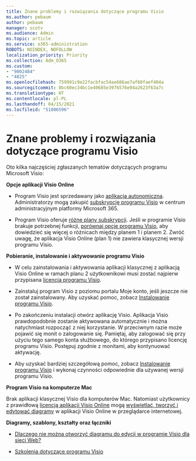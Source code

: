 ```yaml
---
title: Znane problemy i rozwiązania dotyczące programu Visio
ms.author: pebaum
author: pebaum
manager: scotv
ms.audience: Admin
ms.topic: article
ms.service: o365-administration
ROBOTS: NOINDEX, NOFOLLOW
localization_priority: Priority
ms.collection: Adm_O365
ms.custom:
- "9002484"
- "4825"
ms.openlocfilehash: 759991c9e22facbfac54ae686ae7af60faef404a
ms.sourcegitcommit: 8bc60ec34bc1e40685e3976576e04a2623f63a7c
ms.translationtype: HT
ms.contentlocale: pl-PL
ms.lasthandoff: 04/15/2021
ms.locfileid: "51806596"
---
```

# <a name="visio-common-issues-and-resolutions"></a>Znane problemy i rozwiązania dotyczące programu Visio

Oto kilka najczęściej zgłaszanych tematów dotyczących programu Microsoft Visio:

**Opcje aplikacji Visio Online**

- Program Visio jest sprzedawany jako [aplikacja autonomiczna](https://products.office.com/visio/flowchart-software). Administratorzy mogą zakupić [subskrypcję programu Visio](https://docs.microsoft.com/alchemyinsights/purchase-visio-subscription) w centrum administracyjnym platformy Microsoft 365.

- Program Visio oferuje [różne plany subskrypcji](https://products.office.com/visio/microsoft-visio-plans-and-pricing-compare-visio-options). Jeśli w programie Visio brakuje potrzebnej funkcji, [porównaj opcje programu Visio](https://products.office.com/visio/microsoft-visio-plans-and-pricing-compare-visio-options), aby dowiedzieć się więcej o różnicach między planem 1 i planem 2.  Zwróć uwagę, że aplikacja Visio Online (plan 1) nie zawiera klasycznej wersji programu Visio.

**Pobieranie, instalowanie i aktywowanie programu Visio**

- W celu zainstalowania i aktywowania aplikacji klasycznej z aplikacją Visio Online w ramach planu 2 użytkownikowi musi zostać najpierw przypisana [licencja programu Visio](https://docs.microsoft.com/microsoft-365/admin/add-users/add-users).

- Zainstaluj program Visio z poziomu portalu Moje konto, jeśli jeszcze nie został zainstalowany. Aby uzyskać pomoc, zobacz [Instalowanie programu Visio](https://support.office.com/article/f98f21e3-aa02-4827-9167-ddab5b025710).

- Po zakończeniu instalacji otwórz aplikację Visio. Aplikacja Visio prawdopodobnie zostanie aktywowana automatycznie i można natychmiast rozpocząć z niej korzystanie. W przeciwnym razie może pojawić się monit o zalogowanie się. Pamiętaj, aby zalogować się przy użyciu tego samego konta służbowego, do którego przypisano licencję programu Visio. Postępuj zgodnie z monitami, aby kontynuować aktywację.

- Aby uzyskać bardziej szczegółową pomoc, zobacz [Instalowanie programu Visio](https://support.office.com/article/f98f21e3-aa02-4827-9167-ddab5b025710) i wykonaj czynności odpowiednie dla używanej wersji programu Visio.

**Program Visio na komputerze Mac**

Brak aplikacji klasycznej Visio dla komputerów Mac. Natomiast użytkownicy z prawidłową [licencją aplikacji Visio Online](https://docs.microsoft.com/microsoft-365/admin/add-users/add-users) mogą [wyświetlać, tworzyć i edytować diagramy](https://support.office.com/article/06f04845-91b8-4e8f-881f-a43c970735fc) w aplikacji Visio Online w przeglądarce internetowej.

**Diagramy, szablony, kształty oraz łączniki**

- [Dlaczego nie można otworzyć diagramu do edycji w programie Visio dla sieci Web?](https://support.microsoft.com/office/ea4a23d3-21d3-4878-945e-cf1be4140357)

- [Szkolenia dotyczące programu Visio](https://support.office.com/article/visio-training-e058bcfa-1d90-4653-afc6-e84d54cf94a6)
